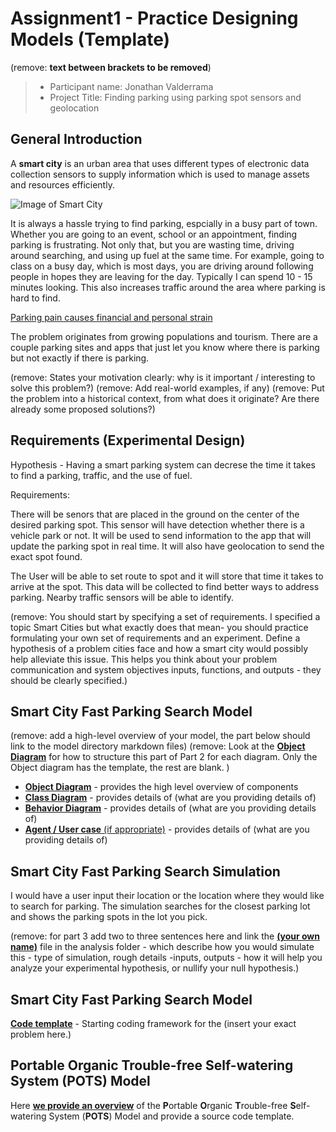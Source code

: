 # Assignment1 - Practice Designing Models (Template)
(remove: **text between brackets to be removed**)

> * Participant name: Jonathan Valderrama
> * Project Title: Finding parking using parking spot sensors and geolocation

## General Introduction

A **smart city** is an urban area that uses different types of electronic data collection sensors to supply information which is used to manage assets and resources efficiently.

![Image of Smart City](images/smartcity.png)

It is always a hassle trying to find parking, espcially in a busy part of town. Whether you are going to an event, school or an appointment, finding parking is frustrating. Not only that, but you are wasting time, driving around searching, and using up fuel at the same time. For example, going to class on a busy day, which is most days, you are driving around following people in hopes they are leaving for the day. Typically I can spend 10 - 15 minutes looking. This also increases traffic around the area where parking is hard to find.

[Parking pain causes financial and personal strain](https://www.usatoday.com/story/money/2017/07/12/parking-pain-causes-financial-and-personal-strain/467637001/)

The problem originates from growing populations and tourism. There are a couple parking sites and apps that just let you know where there is parking but not exactly if there is parking.

(remove: States your motivation clearly: why is it important / interesting to solve this problem?)
(remove: Add real-world examples, if any)
(remove: Put the problem into a historical context, from what does it originate? Are there already some proposed solutions?)

## Requirements (Experimental Design)

Hypothesis - Having a smart parking system can decrese the time it takes to find a parking, traffic, and the use of fuel. 

Requirements:

There will be senors that are placed in the ground on the center of the desired parking spot. This sensor will have detection whether there is a vehicle park or not. It will be used to send information to the app that will update the parking spot in real time. It will also have geolocation to send the exact spot found.

The User will be able to set route to spot and it will store that time it takes to arrive at the spot. This data will be collected to find better ways to address parking. Nearby traffic sensors will be able to identify.

(remove: You should start by specifying a set of requirements. I specified a topic Smart Cities but what exactly does that mean-  you should practice formulating your own set of requirements and an experiment. Define a hypothesis of a problem cities face and how a smart city would possibly help alleviate this issue. This helps you think about your problem communication and system objectives inputs, functions, and outputs - they should be clearly specified.)

## Smart City Fast Parking Search Model

(remove: add a high-level overview of your model, the part below should link to the model directory markdown files)
(remove: Look at the [**Object Diagram**](model/object_diagram.md) for how to structure this part of Part 2 for each diagram. Only the Object diagram has the template, the rest are blank. )

* [**Object Diagram**](model/object_diagram.md) - provides the high level overview of components
* [**Class Diagram**](model/class_diagram.md) - provides details of (what are you providing details of)
* [**Behavior Diagram**](model/behavior_diagram.md) - provides details of (what are you providing details of)
* [**Agent / User case** (if appropriate)](model/agent_usecase_diagram.md) - provides details of (what are you providing details of)

## Smart City Fast Parking Search Simulation

I would have a user input their location or the location where they would like to search for parking. The simulation searches for the closest parking lot and shows the parking spots in the lot you pick.

(remove: for part 3 add two to three sentences here and link the [**(your own name)**](model/README.md) file in the analysis folder - which describe how you would simulate this - type of simulation, rough details -inputs, outputs - how it will help you analyze your experimental hypothesis, or nullify your null hypothesis.)


## Smart City Fast Parking Search Model
[**Code template**](code/README.md) - Starting coding framework for the (insert your exact problem here.)

## **P**ortable **O**rganic **T**rouble-free **S**elf-watering System (**POTS**) Model
Here [**we provide an overview**](code/POTS_system/README.md) of the **P**ortable **O**rganic **T**rouble-free **S**elf-watering System (**POTS**) Model and provide a source code template.
